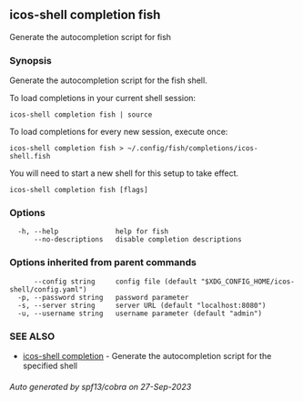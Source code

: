 ## icos-shell completion fish

Generate the autocompletion script for fish

### Synopsis

Generate the autocompletion script for the fish shell.

To load completions in your current shell session:

	icos-shell completion fish | source

To load completions for every new session, execute once:

	icos-shell completion fish > ~/.config/fish/completions/icos-shell.fish

You will need to start a new shell for this setup to take effect.


```
icos-shell completion fish [flags]
```

### Options

```
  -h, --help              help for fish
      --no-descriptions   disable completion descriptions
```

### Options inherited from parent commands

```
      --config string     config file (default "$XDG_CONFIG_HOME/icos-shell/config.yaml")
  -p, --password string   password parameter
  -s, --server string     server URL (default "localhost:8080")
  -u, --username string   username parameter (default "admin")
```

### SEE ALSO

* [icos-shell completion](icos-shell_completion.md)	 - Generate the autocompletion script for the specified shell

###### Auto generated by spf13/cobra on 27-Sep-2023
